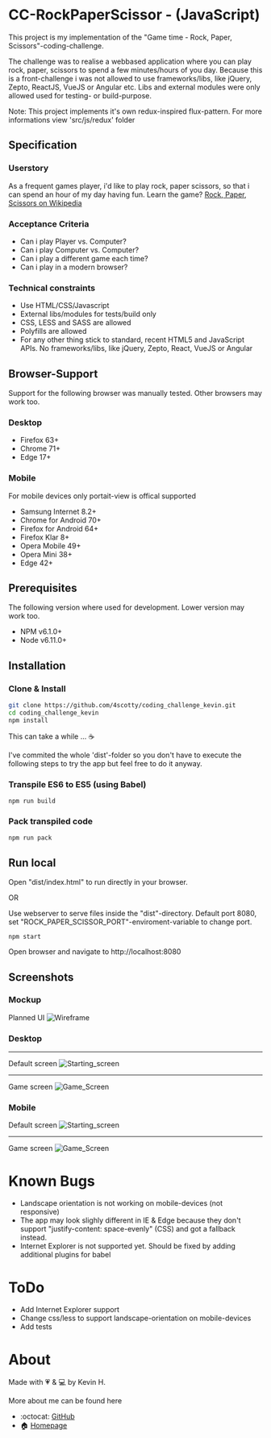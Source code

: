 # CC-RockPaperScissor - (JavaScript)

This project is my implementation of the "Game time - Rock, Paper, Scissors"-coding-challenge.

The challenge was to realise a webbased application where you can play rock, paper, scissors to spend a few minutes/hours of you day.
Because this is a front-challenge i was not allowed to use frameworks/libs, like jQuery, Zepto, ReactJS, VueJS or Angular etc.
Libs and external modules were only allowed used for testing- or build-purpose.

Note: This project implements it's own redux-inspired flux-pattern. For more informations view 'src/js/redux' folder


## Specification
### Userstory
As a frequent games player, i'd like to play rock, paper scissors, so that i can spend an hour of my day having fun.
Learn the game? [Rock, Paper, Scissors on Wikipedia](https://en.wikipedia.org/wiki/Rock%E2%80%93paper%E2%80%93scissors)

### Acceptance Criteria
- Can i play Player vs. Computer?
- Can i play Computer vs. Computer?
- Can i play a different game each time?
- Can i play in a modern browser?

### Technical constraints
- Use HTML/CSS/Javascript
- External libs/modules for tests/build only
- CSS, LESS and SASS are allowed
- Polyfills are allowed
- For any other thing stick to standard, recent HTML5 and JavaScript APIs. No frameworks/libs, like jQuery, Zepto, React, VueJS or Angular  

## Browser-Support
Support for the following browser was manually tested. Other browsers may work too.
### Desktop
- Firefox 63+ 
- Chrome 71+
- Edge 17+

### Mobile
For mobile devices only portait-view is offical supported
- Samsung Internet 8.2+
- Chrome for Android 70+
- Firefox for Android 64+
- Firefox Klar 8+
- Opera Mobile 49+
- Opera Mini 38+
- Edge 42+



## Prerequisites
The following version where used for development. Lower version may work too.
- NPM v6.1.0+
- Node v6.11.0+

## Installation

### Clone & Install
``` bash
git clone https://github.com/4scotty/coding_challenge_kevin.git
cd coding_challenge_kevin
npm install
```

This can take a while ... ☕

I've commited the whole 'dist'-folder so you don't have to execute the following steps to try the app but feel free to do it anyway.
### Transpile ES6 to ES5 (using Babel)

```
npm run build
```

### Pack transpiled code

```
npm run pack
```

## Run local
Open "dist/index.html" to run directly in your browser.

OR

Use webserver to serve files inside the "dist"-directory. 
Default port 8080, set "ROCK_PAPER_SCISSOR_PORT"-enviroment-variable to change port.
```
npm start
```
Open browser and navigate to http://localhost:8080

## Screenshots

### Mockup

Planned UI
![Wireframe](/screenshots/wireframe.jpg?raw=true)

### Desktop

---

Default screen
![Starting_screen](/screenshots/defaultScreen.jpg?raw=true)

---

Game screen
![Game_Screen](/screenshots/game.jpg?raw=true)


### Mobile 

Default screen
![Starting_screen](/screenshots/defaultScreen_mobile.jpg?raw=true)

---

Game screen
![Game_Screen](/screenshots/game_mobile.jpg?raw=true)


# Known Bugs
- Landscape orientation is not working on mobile-devices (not responsive)
- The app may look slighly different in IE & Edge because they don't support "justify-content: space-evenly" (CSS) and got a fallback instead.
- Internet Explorer is not supported yet. Should be fixed by adding additional plugins for babel

# ToDo
- Add Internet Explorer support
- Change css/less to support landscape-orientation on mobile-devices
- Add tests

# About

Made with 💗 & 💻 by Kevin H.

More about me can be found here
- :octocat: [GitHub](https://github.com/KevinHubert-Dev) 
- 🏠 [Homepage](http://Kevin-Hubert.de/)